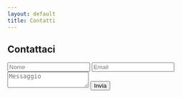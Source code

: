 ```yaml
---
layout: default
title: Contatti
---
```

<h2>Contattaci</h2>
<form action="#">
    <input type="text" name="name" placeholder="Nome">
    <input type="email" name="email" placeholder="Email">
    <textarea name="message" placeholder="Messaggio"></textarea>
    <button type="submit">Invia</button>
</form>
